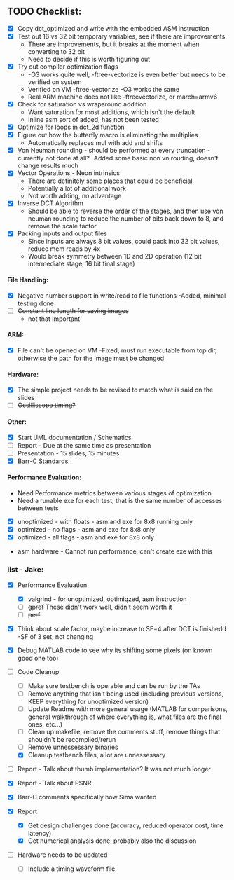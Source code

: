 ## TODO Checklist:
- [X] Copy dct_optimized and write with the embedded ASM instruction
- [X] Test out 16 vs 32 bit temporary variables, see if there are improvements
    - There are improvements, but it breaks at the moment when converting to 32 bit
    - Need to decide if this is worth figuring out
- [X] Try out compiler optimization flags
    - -O3 works quite well, -ftree-vectorize is even better but needs to be verified on system
    - Verified on VM -ftree-vectorize -O3 works the same
    - Real ARM machine does not like -ftreevectorize, or march=armv6
- [X] Check for saturation vs wraparound addition
    - Want saturation for most additions, which isn't the default
    - Inline asm sort of added, has not been tested
- [X] Optimize for loops in dct_2d function
- [X] Figure out how the butterfly macro is eliminating the multiplies
    - Automatically replaces mul with add and shifts
- [X] Von Neuman rounding - should be performed at every truncation - currently not done at all?
    -Added some basic non vn rouding, doesn't change results much
- [X] Vector Operations - Neon intrinsics
    - There are definitely some places that could be beneficial
    - Potentially a lot of additional work
    - Not worth adding, no advantage
- [x] Inverse DCT Algorithm
    - Should be able to reverse the order of the stages, and then use von neuman rounding to reduce the number of bits back down to 8, and remove the scale factor
- [x] Packing inputs and output files
    - Since inputs are always 8 bit values, could pack into 32 bit values, reduce mem reads by 4x
    - Would break symmetry between 1D and 2D operation (12 bit intermediate stage, 16 bit final stage)

#### File Handling:
- [X] Negative number support in write/read to file functions
    -Added, minimal testing done
- [ ] ~~Constant line length for saving images~~
    - not that important

#### ARM:
- [X] File can't be opened on VM
    -Fixed, must run executable from top dir, otherwise the path for the image must be changed

#### Hardware:
- [x] The simple project needs to be revised to match what is said on the slides 
- [ ] ~~Ocsilliscope timing?~~

#### Other:
- [X] Start UML documentation / Schematics
- [ ] Report - Due at the same time as presentation
- [ ] Presentation - 15 slides, 15 minutes
- [X] Barr-C Standards

#### Performance Evaluation:
- Need Performance metrics between various stages of optimization
- Need a runable exe for each test, that is the same number of accesses between tests
- [x] unoptimized - with floats - asm and exe for 8x8 running only
- [x] optimized - no flags - asm and exe for 8x8 only
- [x] optimized - all flags - asm and exe for 8x8 only
- asm hardware - Cannot run performance, can't create exe with this



### list - Jake:
- [x] Performance Evaluation
    - [x] valgrind - for unoptimized, optimiqzed, asm instruction
    - [ ] ~~gprof~~ These didn't work well, didn't seem worth it
    - [ ] ~~perf~~
- [x] Think about scale factor, maybe increase to SF=4 after DCT is finishedd
    -SF of 3 set, not changing
- [x] Debug MATLAB code to see why its shifting some pixels (on known good one too)
- [ ] Code Cleanup
    - [ ] Make sure testbench is operable and can be run by the TAs
    - [ ] Remove anything that isn't being used (including previous versions, KEEP everything for unoptimized version)
    - [ ] Update Readme with more general usage (MATLAB for comparisons, general walkthrough of where everything is, what files are the final ones, etc...)
    - [ ] Clean up makefile, remove the comments stuff, remove things that shouldn't be recompiled/rerun
    - [ ] Remove unnessessary binaries
    - [x] Cleanup testbench files, a lot are unnessessary
- [ ] Report - Talk about thumb implementation? It was not much longer
- [x] Report - Talk about PSNR

- [X] Barr-C comments specifically how Sima wanted
- [x] Report
    - [x] Get design challenges done (accuracy, reduced operator cost, time latency)
    - [x] Get numerical analysis done, probably also the discussion
- [ ] Hardware needs to be updated
    - [ ] Include a timing waveform file

